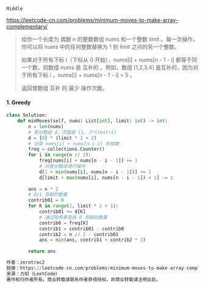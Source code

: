 `Middle`

https://leetcode-cn.com/problems/minimum-moves-to-make-array-complementary/

> 给你一个长度为 偶数 n 的整数数组 nums 和一个整数 limit 。每一次操作，你可以将 nums 中的任何整数替换为 1 到 limit 之间的另一个整数。
>
> 如果对于所有下标 i（下标从 0 开始），nums[i] + nums[n - 1 - i] 都等于同一个数，则数组 nums 是 互补的 。例如，数组 [1,2,3,4] 是互补的，因为对于所有下标 i ，nums[i] + nums[n - 1 - i] = 5 。
>
> 返回使数组 互补 的 最少 操作次数。
>

#### 1. Greedy

```python
class Solution:
    def minMoves(self, nums: List[int], limit: int) -> int:
        n = len(nums)
        # 差分数组 d，范围是 [1, 2*limit+1]
        d = [0] * (limit * 2 + 2)
        # 记录 nums[i] + nums[n-i-1] 的频数
        freq = collections.Counter()
        for i in range(n // 2):
            freq[nums[i] + nums[n - i - 1]] += 1
            # 对差分数组进行操作
            d[1 + min(nums[i], nums[n - i - 1])] += 1
            d[limit + max(nums[i], nums[n - i - 1]) + 1] -= 1
        
        ans = n * 2
        # 0/1 贡献的数量
        contrib01 = 0
        for K in range(2, limit * 2 + 1):
            contrib01 += d[K]
            # 通过哈希表查找 0 贡献的数量
            contrib0 = freq[K]
            contrib1 = contrib01 - contrib0
            contrib2 = n // 2 - contrib01
            ans = min(ans, contrib1 + contrib2 * 2)
        
        return ans

作者：zerotrac2
链接：https://leetcode-cn.com/problems/minimum-moves-to-make-array-complementary/solution/shi-shu-zu-hu-bu-de-zui-shao-cao-zuo-ci-shu-by-zer/
来源：力扣（LeetCode）
著作权归作者所有。商业转载请联系作者获得授权，非商业转载请注明出处。
```


